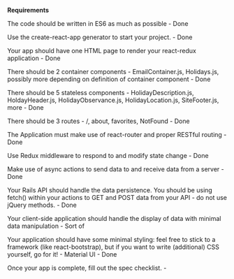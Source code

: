 **Requirements**
 
The code should be written in ES6 as much as possible - Done

Use the create-react-app generator to start your project. - Done

Your app should have one HTML page to render your react-redux application - Done

There should be 2 container components - EmailContainer.js, Holidays.js, possibly more depending on definition of container component - Done

There should be 5 stateless components - HolidayDescription.js, HoldayHeader.js, HolidayObservance.js, HolidayLocation.js, SiteFooter.js, more - Done

There should be 3 routes - /, about, favorites, NotFound - Done

The Application must make use of react-router and proper RESTful routing - Done

Use Redux middleware to respond to and modify state change - Done

Make use of async actions to send data to and receive data from a server - Done

Your Rails API should handle the data persistence. You should be using fetch() within your actions to GET and POST data from your API - do not use jQuery methods. - Done

Your client-side application should handle the display of data with minimal data manipulation - Sort of

Your application should have some minimal styling: feel free to stick to a framework (like react-bootstrap), but if you want to write (additional) CSS yourself, go for it! - Material UI - Done

Once your app is complete, fill out the spec checklist. -
